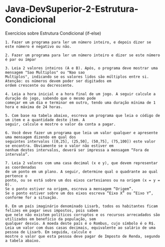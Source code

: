 # Java-DevSuperior-2-Estrutura-Condicional

Exercícios sobre Estrutura Condicional (if-else)

	1. Fazer um programa para ler um número inteiro, e depois dizer se este número é negativo ou não.

	2. Fazer um programa para ler um número inteiro e dizer se este número é par ou ímpar

	3. Leia 2 valores inteiros (A e B). Após, o programa deve mostrar uma mensagem "Sao Multiplos" ou "Nao sao 
	Multiplos", indicando se os valores lidos são múltiplos entre si. Atenção: os números devem poder ser digitados em 
	ordem crescente ou decrescente.

	4. Leia a hora inicial e a hora final de um jogo. A seguir calcule a duração do jogo, sabendo que o mesmo pode 
	começar em um dia e terminar em outro, tendo uma duração mínima de 1 hora e máxima de 24 horas.

	5. Com base na tabela abaixo, escreva um programa que leia o código de um item e a quantidade deste item. A 
	seguir, calcule e mostre o valor da conta a pagar.

	6. Você deve fazer um programa que leia um valor qualquer e apresente uma mensagem dizendo em qual dos 
	seguintes intervalos ([0,25], (25,50], (50,75], (75,100]) este valor se encontra. Obviamente se o valor não estiver em 
	nenhum destes intervalos, deverá ser impressa a mensagem “Fora de intervalo”.

	7. Leia 2 valores com uma casa decimal (x e y), que devem representar as coordenadas 
	de um ponto em um plano. A seguir, determine qual o quadrante ao qual pertence o 
	ponto, ou se está sobre um dos eixos cartesianos ou na origem (x = y = 0).
	Se o ponto estiver na origem, escreva a mensagem “Origem”.
	Se o ponto estiver sobre um dos eixos escreva “Eixo X” ou “Eixo Y”, conforme for a situação.

	8. Em um país imaginário denominado Lisarb, todos os habitantes ficam felizes em pagar seus impostos, pois sabem 
	que nele não existem políticos corruptos e os recursos arrecadados são utilizados em benefício da população, sem 
	qualquer desvio. A moeda deste país é o Rombus, cujo símbolo é o R$.
	Leia um valor com duas casas decimais, equivalente ao salário de uma pessoa de Lisarb. Em seguida, calcule e 
	mostre o valor que esta pessoa deve pagar de Imposto de Renda, segundo a tabela abaixo.
